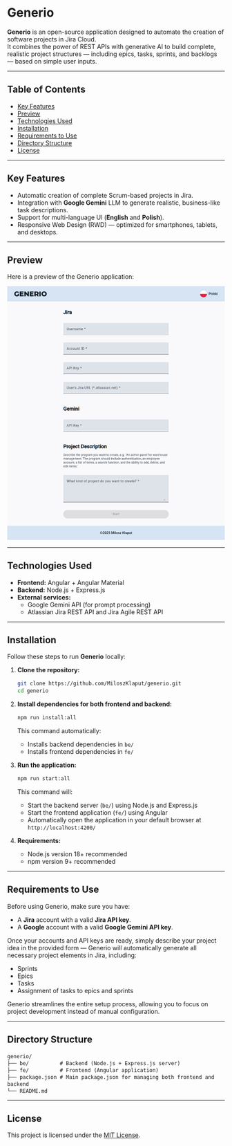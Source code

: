 # Generio

**Generio** is an open-source application designed to automate the creation of software projects in Jira Cloud.  
It combines the power of REST APIs with generative AI to build complete, realistic project structures — including epics, tasks, sprints, and backlogs — based on simple user inputs.

---

## Table of Contents

- [Key Features](#key-features)
- [Preview](#preview)
- [Technologies Used](#technologies-used)
- [Installation](#installation)
- [Requirements to Use](#requirements-to-use)
- [Directory Structure](#directory-structure)
- [License](#license)

---

## Key Features

- Automatic creation of complete Scrum-based projects in Jira.
- Integration with **Google Gemini** LLM to generate realistic, business-like task descriptions.
- Support for multi-language UI (**English** and **Polish**).
- Responsive Web Design (RWD) — optimized for smartphones, tablets, and desktops.

---

## Preview

Here is a preview of the Generio application:

![Generio Preview](./fe/src/assets/img/preview.png)

---

## Technologies Used

- **Frontend:** Angular + Angular Material
- **Backend:** Node.js + Express.js
- **External services:** 
  - Google Gemini API (for prompt processing)
  - Atlassian Jira REST API and Jira Agile REST API

---

## Installation

Follow these steps to run **Generio** locally:

1. **Clone the repository:**
   ```bash
   git clone https://github.com/MiloszKlaput/generio.git
   cd generio
   ```

2. **Install dependencies for both frontend and backend:**
   ```bash
   npm run install:all
   ```

   This command automatically:
   - Installs backend dependencies in `be/`
   - Installs frontend dependencies in `fe/`

3. **Run the application:**
   ```bash
   npm run start:all
   ```

   This command will:
   - Start the backend server (`be/`) using Node.js and Express.js
   - Start the frontend application (`fe/`) using Angular
   - Automatically open the application in your default browser at `http://localhost:4200/`

4. **Requirements:**
   - Node.js version 18+ recommended
   - npm version 9+ recommended

---

## Requirements to Use

Before using Generio, make sure you have:

- A **Jira** account with a valid **Jira API key**.
- A **Google** account with a valid **Google Gemini API key**.

Once your accounts and API keys are ready, simply describe your project idea in the provided form — Generio will automatically generate all necessary project elements in Jira, including:

- Sprints
- Epics
- Tasks
- Assignment of tasks to epics and sprints

Generio streamlines the entire setup process, allowing you to focus on project development instead of manual configuration.

---

## Directory Structure

```
generio/
├── be/          # Backend (Node.js + Express.js server)
├── fe/          # Frontend (Angular application)
├── package.json # Main package.json for managing both frontend and backend
└── README.md
```

---

## License

This project is licensed under the [MIT License](LICENSE).
